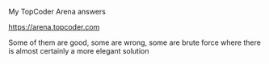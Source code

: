 My TopCoder Arena answers

https://arena.topcoder.com

Some of them are good, some are wrong, some are brute force where there is almost certainly a more elegant solution